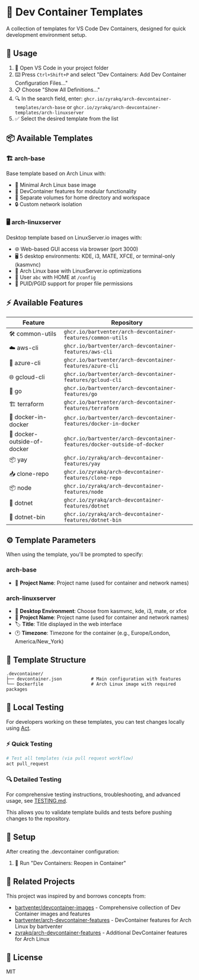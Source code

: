 # 🐳 Dev Container Templates

A collection of templates for VS Code Dev Containers, designed for quick development environment setup.

## 🚀 Usage

1. 📂 Open VS Code in your project folder
2. ⌨️ Press `Ctrl+Shift+P` and select "Dev Containers: Add Dev Container Configuration Files..."
3. 📋 Choose "Show All Definitions..."
4. 🔍 In the search field, enter: `ghcr.io/zyrakq/arch-devcontainer-templates/arch-base` or `ghcr.io/zyrakq/arch-devcontainer-templates/arch-linuxserver`
5. ✅ Select the desired template from the list

## 📦 Available Templates

### 🏗️ arch-base
Base template based on Arch Linux with:
- 🐧 Minimal Arch Linux base image
- 🔧 DevContainer features for modular functionality
- 💾 Separate volumes for home directory and workspace
- 🔒 Custom network isolation

### 🖥️ arch-linuxserver
Desktop template based on LinuxServer.io images with:
- 🌐 Web-based GUI access via browser (port 3000)
- 🖥️ 5 desktop environments: KDE, i3, MATE, XFCE, or terminal-only (kasmvnc)
- 🐧 Arch Linux base with LinuxServer.io optimizations
- 👤 User `abc` with HOME at `/config`
- 🔧 PUID/PGID support for proper file permissions

## ⚡ Available Features

| Feature | Repository |
|---------|------------|
| 🛠️ common-utils | `ghcr.io/bartventer/arch-devcontainer-features/common-utils` |
| ☁️ aws-cli | `ghcr.io/bartventer/arch-devcontainer-features/aws-cli` |
| 🔵 azure-cli | `ghcr.io/bartventer/arch-devcontainer-features/azure-cli` |
| 🌐 gcloud-cli | `ghcr.io/bartventer/arch-devcontainer-features/gcloud-cli` |
| 🐹 go | `ghcr.io/bartventer/arch-devcontainer-features/go` |
| 🏗️ terraform | `ghcr.io/bartventer/arch-devcontainer-features/terraform` |
| 🐳 docker-in-docker | `ghcr.io/bartventer/arch-devcontainer-features/docker-in-docker` |
| 🔗 docker-outside-of-docker | `ghcr.io/bartventer/arch-devcontainer-features/docker-outside-of-docker` |
| 📦 yay | `ghcr.io/zyrakq/arch-devcontainer-features/yay` |
| 📥 clone-repo | `ghcr.io/zyrakq/arch-devcontainer-features/clone-repo` |
| 📦 node | `ghcr.io/zyrakq/arch-devcontainer-features/node` |
| 🔷 dotnet | `ghcr.io/zyrakq/arch-devcontainer-features/dotnet` |
| 🔷 dotnet-bin | `ghcr.io/zyrakq/arch-devcontainer-features/dotnet-bin` |

## ⚙️ Template Parameters

When using the template, you'll be prompted to specify:

### arch-base
- 📝 **Project Name**: Project name (used for container and network names)

### arch-linuxserver
- 🎨 **Desktop Environment**: Choose from kasmvnc, kde, i3, mate, or xfce
- 📝 **Project Name**: Project name (used for container and network names)
- 🏷️ **Title**: Title displayed in the web interface
- 🕐 **Timezone**: Timezone for the container (e.g., Europe/London, America/New_York)

## 📁 Template Structure

```
.devcontainer/
├── devcontainer.json           # Main configuration with features
└── Dockerfile                  # Arch Linux image with required packages
```

## 🧪 Local Testing

For developers working on these templates, you can test changes locally using [Act](https://github.com/nektos/act).

### ⚡ Quick Testing

```bash
# Test all templates (via pull request workflow)
act pull_request
```

### 🔍 Detailed Testing

For comprehensive testing instructions, troubleshooting, and advanced usage, see [TESTING.md](TESTING.md).

This allows you to validate template builds and tests before pushing changes to the repository.

## 🔧 Setup

After creating the .devcontainer configuration:
1. 🔄 Run "Dev Containers: Reopen in Container"

## 🔗 Related Projects

This project was inspired by and borrows concepts from:
- [bartventer/devcontainer-images](https://github.com/bartventer/devcontainer-images/) - Comprehensive collection of Dev Container images and features
- [bartventer/arch-devcontainer-features](https://github.com/bartventer/arch-devcontainer-features/) - DevContainer features for Arch Linux by bartventer
- [zyrakq/arch-devcontainer-features](https://github.com/zyrakq/arch-devcontainer-features/) - Additional DevContainer features for Arch Linux

## 📄 License

MIT

